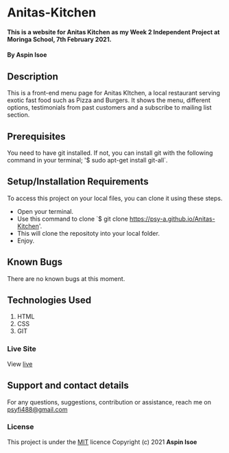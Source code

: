 # Anitas-Kitchen
#### This is a website for Anitas Kitchen as my Week 2 Independent Project at Moringa School, 7th February 2021.
#### By **Aspin Isoe**
## Description
This is a front-end menu page for Anitas KItchen, a local restaurant serving exotic fast food such as Pizza and Burgers.
It shows the menu, different options, testimonials from past customers and a subscribe to mailing list section.
## Prerequisites
You need to have git installed.
If not, you can install git with the following command in your terminal; '$ sudo apt-get install git-all`.
## Setup/Installation Requirements
To access this project on your local files, you can clone it using these steps.
* Open your terminal.
* Use this command to clone `$ git clone https://psy-a.github.io/Anitas-Kitchen'.
* This will clone the repositoty into your local folder.
* Enjoy.
## Known Bugs
There are no known bugs at this moment.
## Technologies Used
1. HTML
2. CSS
3. GIT
### Live Site
View [live](https://psy-a.github.io/Anitas-Kitchen/)
## Support and contact details
For any questions, suggestions, contribution or assistance, reach me on psyfi488@gmail.com
### License
This project is under the  [MIT](LICENSE) licence
Copyright (c) 2021 **Aspin Isoe**
